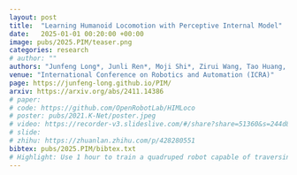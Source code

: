 ```yaml
---
layout: post
title:  "Learning Humanoid Locomotion with Perceptive Internal Model"
date:   2025-01-01 00:20:00 +00:00
image: pubs/2025.PIM/teaser.png
categories: research
# author: ""
authors: "Junfeng Long*, Junli Ren*, Moji Shi*, Zirui Wang, Tao Huang, Ping Luo, <strong>Jiangmiao Pang</strong>"
venue: "International Conference on Robotics and Automation (ICRA)"
page: https://junfeng-long.github.io/PIM/
arxiv: https://arxiv.org/abs/2411.14386
# paper: 
# code: https://github.com/OpenRobotLab/HIMLoco
# poster: pubs/2021.K-Net/poster.jpeg
# video: https://recorder-v3.slideslive.com/#/share?share=51360&s=244d89a2-1418-4fd5-89fe-dc9616fc6efd
# slide:
# zhihu: https://zhuanlan.zhihu.com/p/428280551
bibtex: pubs/2025.PIM/bibtex.txt
# Highlight: Use 1 hour to train a quadruped robot capable of traversing any terrain under any disturbances in the open world.
---
```

